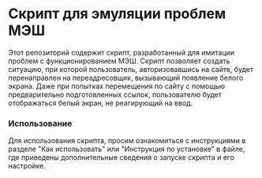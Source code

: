 # Скрипт для эмуляции проблем МЭШ

Этот репозиторий содержит скрипт, разработанный для имитации проблем с функционированием МЭШ. Скрипт позволяет создать ситуацию, при которой пользователь, авторизовавшись на сайте, будет перенаправлен на переадресовщик, вызывающий появление белого экрана. Даже при попытках перемещения по сайту с помощью предварительно подготовленных ссылок, пользователю будет отображаться белый экран, не реагирующий на ввод.


### Использование

Для использования скрипта, просим ознакомиться с инструкциями в разделе "Как использовать" или "Инструкция по установке" в файле, где приведены дополнительные сведения о запуске скрипта и его настройке.
